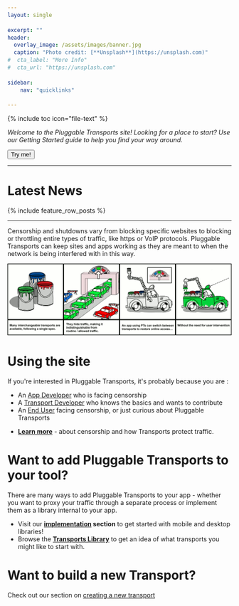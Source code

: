 ```yaml
---
layout: single

excerpt: ""
header:
  overlay_image: /assets/images/banner.jpg
  caption: "Photo credit: [**Unsplash**](https://unsplash.com)"
#  cta_label: "More Info"
#  cta_url: "https://unsplash.com"

sidebar:
    nav: "quicklinks"

---
```


{% include toc icon="file-text" %}

*Welcome to the Pluggable Transports site! Looking for a place to start? Use our Getting Started guide to help you find your way around.*

<button onclick="myFunction()">Try me!</button>

<script>
function myFunction() {
    window.open("gettingstarted.html", "_blank", "toolbar=no,scrollbars=yes,resizable=no");
}
</script>

---

# Latest News

{% include feature_row_posts %}

---

<!-- **Internet censorship continues to rise** -- As reported by Freedom House's Freedom on the Net, 2017 was the [seventh consecutive year](https://freedomhouse.org/report/freedom-net/freedom-net-2017) of overall decline in internet freedom. Access Now continue to document internet shutdowns through their #KeepItOn campaign, reporting 61 shutdowns in the first three quarters of 2017.or 2016, Access Now's [#KeepItOn](https://www.accessnow.org/keepiton) campaign documented [**56 internet** shutdowns](https://www.accessnow.org/keepiton/).-->




Censorship and shutdowns vary from blocking specific websites to blocking or throttling entire types of traffic, like https or VoIP protocols. Pluggable Transports can keep sites and apps working as they are meant to when the network is being interfered with in this way.

<img src="/assets/images/comic.png" alt="What are Pluggable Transports?" />

# Using the site

If you're interested in Pluggable Transports, it's probably because you are :

- An [App Developer](/implement/) who is facing censorship
- A [Transport Developer](/build/) who knows the basics and wants to contribute
- An [End User](/about/) facing censorship, or just curious about Pluggable Transports



* **[Learn more](/how/)** - about censorship and how Transports protect traffic.

# Want to add Pluggable Transports to your tool?

There are many ways to add Pluggable Transports to your app - whether you want to proxy your traffic through a separate process or implement them as a library internal to your app.

* Visit our **[implementation](/implement/) section** to get started with mobile and desktop libraries!
* Browse the **[Transports Library](/transports/)** to get an idea of what transports you might like to start with.

# Want to build a new Transport?

Check out our section on [creating a new transport](/build/)